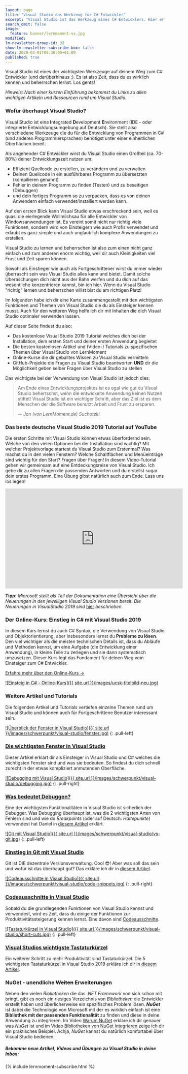 ```yaml
---
layout: page
title: "Visual Studio das Werkzeug für C# Entwickler"
excerpt: "Visual Studio ist das Werkzeug eines C# Entwicklers. Hier erfährst du alles über den Einstieg, "
search_omit: false
image:
  feature: banner/lernmoment-vs.jpg
modified:
lm-newsletter-group-id: 32
show-lm-newsletter-subscribe-box: false
date: 2020-03-01T09:30:00+01:00
published: true
---
```


Visual Studio ist eines der wichtigsten Werkzeuge auf deinem Weg zum C# Entwickler (und darüberhinaus ;). Es ist also Zeit, dass du es wirklich kennen und beherrschen lernst. Los gehts!

*Hinweis: Nach einer kurzen Einführung bekommst du Links zu allen wichtigen Artikeln und Ressourcen rund um Visual Studio.*

### Wofür überhaupt Visual Studio?

Visual Studio ist eine **I**ntegrated **D**evelopment **E**nvironment (IDE - oder integrierte Entwicklungsumgebung auf Deutsch). Sie stellt also verschiedene Werkzeuge die du für die Entwicklung von Programmen in C# (und anderen Programmiersprachen) benötigst unter einer einheitlichen Oberflächen bereit.

Als angehender C# Entwickler wirst du Visual Studio einen Großteil (ca. 70-80%) deiner Entwicklungszeit nutzen um:
 - Effizient Quellcode zu erstellen, zu verändern und zu verwalten
 - Deinen Quellcode in ein ausführbares Programm zu übersetzten (kompilieren genannt)
 - Fehler in deinem Programm zu finden (Testen) und zu beseitigen (Debuggen)
 - und dein fertiges Programm so zu verpacken, dass es von deinen Anwendern einfach verwendet/installiert werden kann.

Auf den ersten Blick kann Visual Studio etwas erschreckend sein, weil es quasi die eierlegende Wollmilchsau für alle Entwickler von Windowsanwendungen ist. Es vereint somit nicht nur richtig viele Funktionen, sondern wird von Einsteigern wie auch Profis verwendet und erlaubt es ganz simple und auch unglaublich komplexe Anwendungen zu erstellen.

Visual Studio zu lernen und beherrschen ist also zum einen nicht ganz einfach und zum anderen enorm wichtig, weil dir auch Kleinigkeiten viel Frust und Zeit sparen können.

Sowohl als Einstieger wie auch als Fortgeschrittener wirst du immer wieder überrascht sein was Visual Studio alles kann und bietet. Damit solche Überaschungen dich nicht aus der Bahn werfen und du dich auf das wesentliche konzentrieren kannst, bin ich hier. Wenn du Visual Studio "richtig" lernen und beherrschen willst bist du am richtigen Platz!

Im folgenden habe ich dir eine Karte zusammengestellt mit den wichtigsten Funktionen und Themen von Visual Studio die du als Einsteiger kennen musst. Auch für den weiteren Weg helfe ich dir mit Inhalten die dich Visual Studio optimaler verwenden lassen.

Auf dieser Seite findest du also:
 - Das kostenlose Visual Studio 2019 Tutorial welches dich bei der Installation, dem ersten Start und deiner ersten Anwendung begleitet
 - Die besten kostenlosen Artikel und (Video-) Tutorials zu spezifischen Themen über Visual Studio von LernMoment
 - Online-Kurse die dir geballtes Wissen zu Visual Studio vermitteln
 - GitHub-Projekte die Fragen zu Visual Studio beantworten **UND** dir die Möglichkeit geben selber Fragen über Visual Studio zu stellen

Das wichtigste bei der Verwendung von Visual Studio ist jedoch dies:

> Am Ende eines Entwicklungsprojektes ist es egal wie gut du Visual Studio beherrschst, wenn die entwickelte Anwendung keinen Nutzen stiftet! Visual Studio ist ein wichtiger Schritt, aber das Ziel ist es dem Menschen der die Software benutzt Arbeit und Frust zu ersparen.
>
> -- <cite>Jan (von LernMoment.de) Suchotzki</cite>

### Das beste deutsche Visual Studio 2019 Tutorial auf YouTube

Die ersten Schritte mit Visual Studio können etwas überfordernd sein. Welche von den vielen Optionen bei der Installation sind wichtig? Mit welcher Projektvorlage startest du Visual Studio zum Erstenmal? Was machst du in den vielen Fenstern? Welche Schaltflächen und Menüeinträge sind wichtig für den Start?
Fragen über Fragen! In diesem Video-Tutorial gehen wir gemeinsam auf eine Entdeckungsreise von Visual Studio. Ich gebe dir zu allen Fragen die passenden Antworten und du erstellst sogar dein erstes Programm. Eine Übung gibst natürlich auch zum Ende. Lass uns los legen!

<iframe width="560" height="315" src="https://www.youtube-nocookie.com/embed/videoseries?list=PLP2TrPpx5VNkv4w1XbappnU0bfEwF_j-5" frameborder="0" allow="encrypted-media" allowfullscreen></iframe>

**Tipp:** *Microsoft stellt als Teil der Dokumentation eine Übersicht über die Neuerungen in den jeweiligen Visual Studio Versionen bereit. Die Neuerungen in VisualStudio 2019 sind* [hier](https://docs.microsoft.com/de-de/visualstudio/ide/whats-new-visual-studio-2019?view=vs-2019) *beschrieben.*

### Der Online-Kurs: Einstieg in C# mit Visual Studio 2019
In diesem Kurs lernst du auch C# Syntax, die Verwendung von Visual Studio und Objektorientierung, aber insbesondere lernst du **Probleme zu lösen**. Den viel wichtiger als die meisten technischen Details ist, dass du Abläufe und Methoden kennst, um eine Aufgabe (die Entwicklung einer Anwendung), in kleine Teile zu zerlegen und sie dann systematisch umzusetzen. Dieser Kurs legt das Fundament für deinen Weg vom Einsteiger zum C# Entwickler.

[Erfahre mehr über den Online-Kurs ->](https://www.udemy.com/course/einstieg-in-csharp-software-programmieren-wie-ein-profi/?couponCode=CS_20-0121_LMDE)

[![Einsteig in C# - Online-Kurs]({{ site.url }}/images/ucsk-titelbild-neu.jpg)](https://www.udemy.com/course/einstieg-in-csharp-software-programmieren-wie-ein-profi/?couponCode=CS_20-0121_LMDE)

### Weitere Artikel und Tutorials

Die folgenden Artikel und Tutorials vertiefen einzelne Themen rund um Visual Studio und können auch für Fortgeschrittene Benutzer interessant sein.

[![Überblick der Fenster in Visual Studio]({{ site.url }}/images/schwerpunkt/visual-studio/fenster.jpg)](/csharp-tutorial-deutsch/visual-studio-2019-ueberblick/)
{: .pull-left}

### [Die wichtigsten Fenster in Visual Studio](/csharp-tutorial-deutsch/visual-studio-2019-ueberblick/)
Dieser Artikel erklärt dir als Einsteiger in Visual Studio und C# welches die wichtigsten Fenster sind und was sie bedeuten. So findest du dich schnell zurecht in der etwas kompliziert anmutenden Oberfläche.


[![Debugging mit Visual Studio]({{ site.url }}/images/schwerpunkt/visual-studio/debugging.jpg)](/alle/was-bedeutet-debuggen/)
{: .pull-right}

### [Was bedeutet Debuggen?](/alle/was-bedeutet-debuggen/)
Eine der wichtigsten Funktionalitäten in Visual Studio ist sicherlich der Debugger. Was Debugging überhaupt ist, was die 2 wichtigsten Arten von Fehlern sind und wie du *Breakpoints* (oder auf Deutsch: *Haltepunkte*) verwendest hat Daniel in [diesem Artikel](/alle/was-bedeutet-debuggen/) erklärt.

[![Git mit Visual Studio]({{ site.url }}/images/schwerpunkt/visual-studio/vs-git.jpg)](/alle/git-mit-visual-studio-2019/)
{: .pull-left}

### [Einstieg in Git mit Visual Studio](/alle/git-mit-visual-studio-2019/)
Git ist DIE dezentrale Versionsverwaltung. Cool 😎! Aber was soll das sein und wofür ist das überhaupt gut? Das erkläre ich dir in [diesem Artikel](/alle/git-mit-visual-studio-2019/).

[![Codeausschnitte in Visual Studio]({{ site.url }}/images/schwerpunkt/visual-studio/code-snippets.jpg)](/csharp-tutorial-deutsch/einfuehrung-code-snippets/)
{: .pull-right}

### [Codeausschnitte in Visual Studio](/csharp-tutorial-deutsch/einfuehrung-code-snippets/)
Sobald du die grundlegenden Funktionen von Visual Studio kennst und verwendest, wird es Zeit, dass du einige der Funktionen zur Produktivitätssteigerung kennen lernst. Eine davon sind [Codeausschnitte](/csharp-tutorial-deutsch/einfuehrung-code-snippets/).

[![Tastaturkürzel in Visual Studio]({{ site.url }}/images/schwerpunkt/visual-studio/short-cuts.jpg)](/csharp-tutorial-deutsch/wichtige-tastaturkuerzel-visual-studio/)
{: .pull-left}

### [Visual Studios wichtigste Tastaturkürzel](/csharp-tutorial-deutsch/wichtige-tastaturkuerzel-visual-studio/)
Ein weiterer Schritt zu mehr Produktivität sind Tastaturkürzel. Die 5 wichtigsten Tastaturkürzel in Visual Studio 2019 erkläre ich dir in [diesem Artikel](/csharp-tutorial-deutsch/wichtige-tastaturkuerzel-visual-studio/).

### NuGet - unendliche ~~Weiten~~ Erweiterungen

Neben den vielen *Bibliotheken* die das *.NET Framework* von sich schon mit bringt, gibt es noch ein riesiges Verzeichnis von *Bibliotheken* die Entwickler erstellt haben und überlicherweise ein spezifisches Problem lösen. ***NuGet*** ist dabei die Technologie von Microsoft mit der es wirklich einfach ist eine **Bibliothek mit der passenden Funktionalität** zu finden und diese in deine Anwendung zu integrieren. Im Video [Warum NuGet](https://youtu.be/WsvhwW2M7AY) erkläre ich dir genauer was *NuGet* ist und im Video [Bibliotheken von NuGet integrieren](https://youtu.be/bsuEqUelxvg) zeige ich dir ein praktisches Beispiel. Achja, *NuGet* kannst du natürlich komfortabel über Visual Studio bedienen. 

<div class="subscribe-notice">
  <h5>Bekomme neue Artikel, Videos und Übungen zu Visual Studio in deine Inbox:</h5>
    {% include lernmoment-subscribe.html %}
</div>
